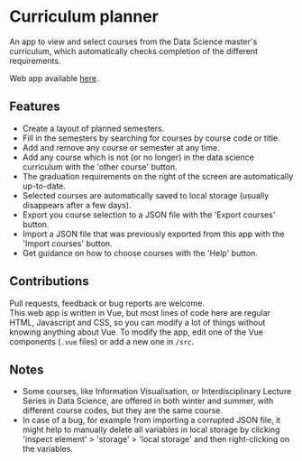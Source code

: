 # Curriculum planner
An app to view and select courses from the Data Science master's curriculum, which automatically checks completion of the different requirements.

Web app available [here](https://emile-jn.github.io/curriculum-planner/).

## Features
- Create a layout of planned semesters.
- Fill in the semesters by searching for courses by course code or title.
- Add and remove any course or semester at any time.
- Add any course which is not (or no longer) in the data science curriculum with the 'other course' button.
- The graduation requirements on the right of the screen are automatically up-to-date.
- Selected courses are automatically saved to local storage (usually disappears after a few days).
- Export you course selection to a JSON file with the 'Export courses' button.
- Import a JSON file that was previously exported from this app with the 'Import courses' button.
- Get guidance on how to choose courses with the 'Help' button.

## Contributions
Pull requests, feedback or bug reports are welcome.  
This web app is written in Vue, but most lines of code here are regular HTML, Javascript and CSS, so you can modify 
a lot of things without knowing anything about Vue. To modify the app, edit one of the Vue components (`.vue` files) 
or add a new one in `/src`.

## Notes
- Some courses, like Information Visualisation, or Interdisciplinary Lecture Series in Data Science, are offered in
both winter and summer, with different course codes, but they are the same course.
- In case of a bug, for example from importing a corrupted JSON file, it might help to manually delete all variables in
local storage by clicking 'inspect element' > 'storage' > 'local storage' and then right-clicking on the variables.